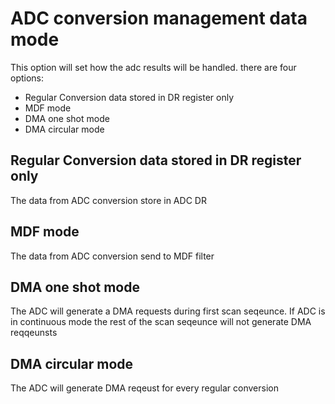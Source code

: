 # ADC conversion management data mode 

This option will set how the adc results will be handled. 
there are four options:

* Regular  Conversion data stored in DR register only
* MDF mode
* DMA one shot mode
* DMA circular mode
  

## Regular  Conversion data stored in DR register only

The data from ADC conversion store in ADC DR

## MDF mode

The data from ADC conversion send to MDF filter

## DMA one shot mode

The ADC will generate a DMA requests during first scan seqeunce. 
If ADC is in continuous mode the rest of the scan seqeunce will not generate DMA reqqeunsts

## DMA circular mode

The ADC will generate DMA reqeust for every regular conversion

